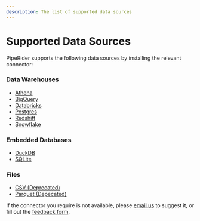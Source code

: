 ```yaml
---
description: The list of supported data sources
---
```


# Supported Data Sources

PipeRider supports the following data sources by installing the relevant connector:

### Data Warehouses

* [Athena](athena-connector.md)
* [BigQuery](bigquery-connector.md)
* [Databricks](databricks.md)
* [Postgres](postgres-connector.md)
* [Redshift](redshift-connector.md)
* [Snowflake](snowflake-connector.md)

### Embedded Databases

* [DuckDB](duckdb-connector.md)
* [SQLite](sqlite-connector.md)

### Files

* [CSV (Deprecated)](csv-connector.md)
* [Parquet (Depecated)](parquet-connector.md)

If the connector you require is not available, please [email us](mailto:support@piperider.io) to suggest it, or fill out the [feedback form](https://docs.google.com/forms/d/e/1FAIpQLSe0J8qC78lqMVxSAJFPub6QXx2NcVY8WLvIVEGthOeQcJHxFQ/viewform?usp=sf\_link).
